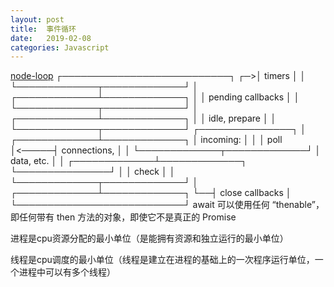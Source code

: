 ```yaml
---
layout: post
title:  事件循环
date:   2019-02-08 
categories: Javascript 
---
```


[node-loop](https://nodejs.org/zh-cn/docs/guides/event-loop-timers-and-nexttick/#what-is-the-event-loop)
   ┌───────────────────────────┐
┌─>│           timers          │
│  └─────────────┬─────────────┘
│  ┌─────────────┴─────────────┐
│  │     pending callbacks     │
│  └─────────────┬─────────────┘
│  ┌─────────────┴─────────────┐
│  │       idle, prepare       │
│  └─────────────┬─────────────┘      ┌───────────────┐
│  ┌─────────────┴─────────────┐      │   incoming:   │
│  │           poll            │<─────┤  connections, │
│  └─────────────┬─────────────┘      │   data, etc.  │
│  ┌─────────────┴─────────────┐      └───────────────┘
│  │           check           │
│  └─────────────┬─────────────┘
│  ┌─────────────┴─────────────┐
└──┤      close callbacks      │
   └───────────────────────────┘
   await 可以使用任何 “thenable”，即任何带有 then 方法的对象，即使它不是真正的 Promise

   进程是cpu资源分配的最小单位（是能拥有资源和独立运行的最小单位）

线程是cpu调度的最小单位（线程是建立在进程的基础上的一次程序运行单位，一个进程中可以有多个线程）
